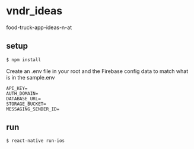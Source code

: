 # vndr_ideas
food-truck-app-ideas-n-at

## setup
```sh
$ npm install
```
Create an .env file in your root and the Firebase config data to match
what is in the sample.env

```
API_KEY=
AUTH_DOMAIN=
DATABASE_URL=
STORAGE_BUCKET=
MESSAGING_SENDER_ID=
```

## run
```sh
$ react-native run-ios
```

